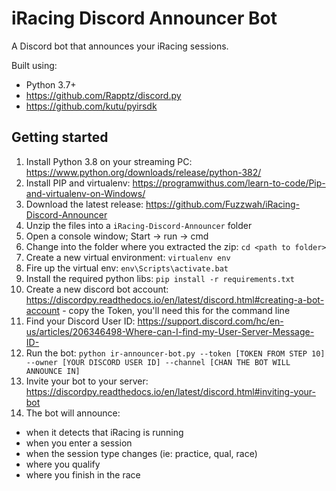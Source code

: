 # iRacing Discord Announcer Bot

A Discord bot that announces your iRacing sessions.

Built using:

* Python 3.7+
* https://github.com/Rapptz/discord.py
* https://github.com/kutu/pyirsdk

## Getting started

1. Install Python 3.8 on your streaming PC: https://www.python.org/downloads/release/python-382/
2. Install PIP and virtualenv: https://programwithus.com/learn-to-code/Pip-and-virtualenv-on-Windows/
3. Download the latest release: https://github.com/Fuzzwah/iRacing-Discord-Announcer
4. Unzip the files into a `iRacing-Discord-Announcer` folder
5. Open a console window; Start -> run -> cmd
6. Change into the folder where you extracted the zip: `cd <path to folder>`
7. Create a new virtual environment: `virtualenv env`
8. Fire up the virtual env: `env\Scripts\activate.bat`
9. Install the required python libs: `pip install -r requirements.txt`
10. Create a new discord bot account: https://discordpy.readthedocs.io/en/latest/discord.html#creating-a-bot-account - copy the Token, you'll need this for the command line
11. Find your Discord User ID: https://support.discord.com/hc/en-us/articles/206346498-Where-can-I-find-my-User-Server-Message-ID-
12. Run the bot: `python ir-announcer-bot.py --token [TOKEN FROM STEP 10] --owner [YOUR DISCORD USER ID] --channel [CHAN THE BOT WILL ANNOUNCE IN]`
13. Invite your bot to your server: https://discordpy.readthedocs.io/en/latest/discord.html#inviting-your-bot
14. The bot will announce:
- when it detects that iRacing is running
- when you enter a session
- when the session type changes (ie: practice, qual, race)
- where you qualify
- where you finish in the race
